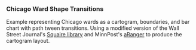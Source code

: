 ### Chicago Ward Shape Transitions


Example representing Chicago wards as a cartogram, boundaries, and bar chart with
path tween transitions. Using a modified version of the Wall Street Journal's
[Squaire library](https://wsj.github.io/squaire/) and MinnPost's [aRanger](http://code.minnpost.com/aranger/)
to produce the cartogram layout.
